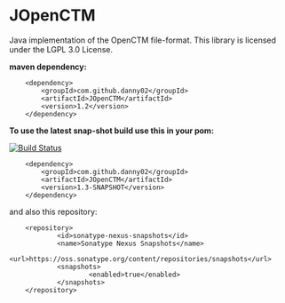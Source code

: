 JOpenCTM
=========

Java implementation of the OpenCTM file-format.
This library is licensed under the LGPL 3.0 License.

**maven dependency:**

        <dependency>
            <groupId>com.github.danny02</groupId>
            <artifactId>JOpenCTM</artifactId>
            <version>1.2</version>
        </dependency>
        
        
**To use the latest snap-shot build use this in your pom:**

[![Build Status](https://danny02.ci.cloudbees.com/job/JOpenCTM/badge/icon)](https://danny02.ci.cloudbees.com/job/JOpenCTM/)

        <dependency>
            <groupId>com.github.danny02</groupId>
            <artifactId>JOpenCTM</artifactId>
            <version>1.3-SNAPSHOT</version>
        </dependency>
        
and also this repository:
        
        <repository>
                <id>sonatype-nexus-snapshots</id>
                <name>Sonatype Nexus Snapshots</name>
                <url>https://oss.sonatype.org/content/repositories/snapshots</url>
                <snapshots>
                        <enabled>true</enabled>
                </snapshots>
        </repository>

